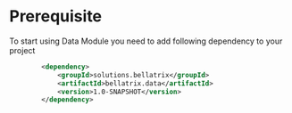 # Prerequisite

To start using Data Module you need to add following dependency to your project
```xml
        <dependency>
            <groupId>solutions.bellatrix</groupId>
            <artifactId>bellatrix.data</artifactId>
            <version>1.0-SNAPSHOT</version>
        </dependency>
```
